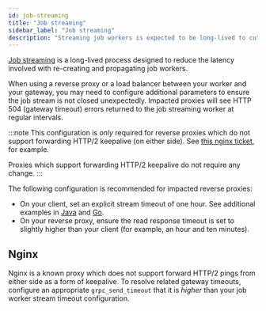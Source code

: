 ```yaml
---
id: job-streaming
title: "Job streaming"
sidebar_label: "Job streaming"
description: "Streaming job workers is expected to be long-lived to cut down on the latency overhead involved with re-creating a stream and propagating this throughout the cluster."
---
```


[Job streaming](../../../components/concepts/job-workers.md#job-streaming) is a long-lived process designed to reduce the latency involved with re-creating and propagating job workers.

When using a reverse proxy or a load balancer between your worker and your gateway, you may need to configure additional parameters to ensure the job stream is not closed unexpectedly. Impacted proxies will see HTTP 504 (gateway timeout) errors returned to the job streaming worker at regular intervals.

:::note
This configuration is _only_ required for reverse proxies which do not support forwarding HTTP/2 keepalive (on either side). See [this nginx ticket](https://trac.nginx.org/nginx/ticket/1887), for example.

Proxies which support forwarding HTTP/2 keepalive do not require any change.
:::

The following configuration is recommended for impacted reverse proxies:

- On your client, set an explicit stream timeout of one hour. See additional examples in [Java](../../../../apis-tools/java-client/job-worker) and [Go](../../../../apis-tools/go-client/job-worker).
- On your reverse proxy, ensure the read response timeout is set to slightly higher than your client (for example, an hour and ten minutes).

## Nginx

Nginx is a known proxy which does not support forward HTTP/2 pings from either side as a form of keepalive. To resolve related gateway timeouts, configure an appropriate `grpc_send_timeout` that it is _higher_ than your job worker stream timeout configuration.
